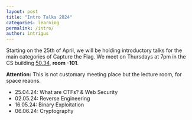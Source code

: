 ```yaml
---
layout: post
title: "Intro Talks 2024"
categories: learning
permalink: /intro/
author: intrigus
---
```


Starting on the 25th of April, we will be holding introductory talks for the main categories of Capture the Flag.
We meet on Thursdays at 7pm in the CS building [50.34](https://www.kit.edu/campusplan/), **room -101**.

**Attention:** This is not customary meeting place but the lecture room, for space reaons.

 * 25.04.24: What are CTFs? & Web Security
 * 02.05.24: Reverse Engineering
 * 16.05.24: Binary Exploitation
 * 06.06.24: Cryptography
